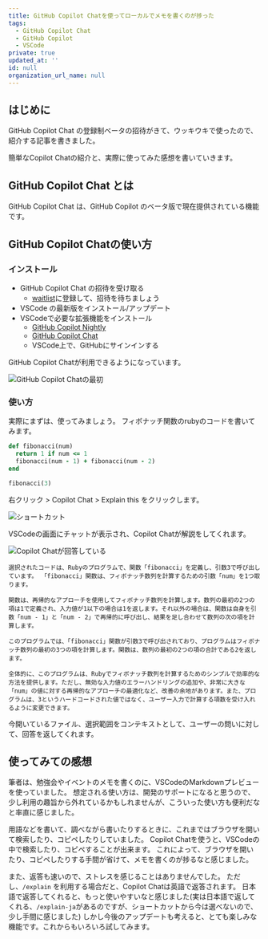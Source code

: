 ```yaml
---
title: GitHub Copilot Chatを使ってローカルでメモを書くのが捗った
tags:
  - GitHub Copilot Chat
  - GitHub Copilot
  - VSCode
private: true
updated_at: ''
id: null
organization_url_name: null
---
```

## はじめに

GitHub Copilot Chat の登録制ベータの招待がきて、ウッキウキで使ったので、紹介する記事を書きました。

簡単なCopilot Chatの紹介と、実際に使ってみた感想を書いていきます。

## GitHub Copilot Chat とは

GitHub Copilot Chat は、GitHub Copilot のベータ版で現在提供されている機能です。

## GitHub Copilot Chatの使い方

### インストール

- GitHub Copilot Chat の招待を受け取る
  - [waitlist](https://github.com/github-copilot/chat_waitlist_signup/join)に登録して、招待を待ちましょう
- VSCode の最新版をインストール/アップデート
- VSCodeで必要な拡張機能をインストール
  - [GitHub Copilot Nightly](https://marketplace.visualstudio.com/items?itemName=GitHub.copilot-nightly)
  - [GitHub Copilot Chat](https://marketplace.visualstudio.com/items?itemName=GitHub.copilot-chat)
  - VSCode上で、GitHubにサインインする

GitHub Copilot Chatが利用できるようになっています。

![GitHub Copilot Chatの最初](https://qiita-image-store.s3.ap-northeast-1.amazonaws.com/0/166596/95a3ae41-6a5c-144f-1c7d-411d8d5384c6.png)

### 使い方

実際にまずは、使ってみましょう。
フィボナッチ関数のrubyのコードを書いてみます。

```ruby:fibonacci.rb
def fibonacci(num)
  return 1 if num <= 1
  fibonacci(num - 1) + fibonacci(num - 2)
end

fibonacci(3)
```

右クリック > Copilot Chat > Explain this をクリックします。

![ショートカット](https://qiita-image-store.s3.ap-northeast-1.amazonaws.com/0/166596/dbd0061f-940f-0ec5-36b8-74d0e17434f6.png)

VSCodeの画面にチャットが表示され、Copilot Chatが解説をしてくれます。

![Copilot Chatが回答している](https://qiita-image-store.s3.ap-northeast-1.amazonaws.com/0/166596/feb93b49-d34e-75f5-c6a1-aefea3320243.png)

```
選択されたコードは、Rubyのプログラムで、関数「fibonacci」を定義し、引数3で呼び出しています。 「fibonacci」関数は、フィボナッチ数列を計算するための引数「num」を1つ取ります。

関数は、再帰的なアプローチを使用してフィボナッチ数列を計算します。数列の最初の2つの項は1で定義され、入力値が1以下の場合は1を返します。それ以外の場合は、関数は自身を引数「num - 1」と「num - 2」で再帰的に呼び出し、結果を足し合わせて数列の次の項を計算します。

このプログラムでは、「fibonacci」関数が引数3で呼び出されており、プログラムはフィボナッチ数列の最初の3つの項を計算します。関数は、数列の最初の2つの項の合計である2を返します。

全体的に、このプログラムは、Rubyでフィボナッチ数列を計算するためのシンプルで効率的な方法を提供します。ただし、無効な入力値のエラーハンドリングの追加や、非常に大きな「num」の値に対する再帰的なアプローチの最適化など、改善の余地があります。また、プログラムは、3というハードコードされた値ではなく、ユーザー入力で計算する項数を受け入れるように変更できます。
```

今開いているファイル、選択範囲をコンテキストとして、ユーザーの問いに対して、回答を返してくれます。

## 使ってみての感想

筆者は、勉強会やイベントのメモを書くのに、VSCodeのMarkdownプレビューを使っていました。
想定される使い方は、開発のサポートになると思うので、少し利用の趣旨から外れているかもしれませんが、こういった使い方も便利だなと率直に感じました。

用語などを書いて、調べながら書いたりするときに、これまではブラウザを開いて検索したり、コピペしたりしていました。
Copilot Chatを使うと、VSCodeの中で検索したり、コピペすることが出来ます。
これによって、ブラウザを開いたり、コピペしたりする手間が省けて、メモを書くのが捗るなと感じました。

また、返答も速いので、ストレスを感じることはありませんでした。
ただし、`/explain` を利用する場合だと、Copilot Chatは英語で返答されます。
日本語で返答してくれると、もっと使いやすいなと感じました(実は日本語で返してくれる、`/explain-ja`があるのですが、ショートカットから今は選べないので、少し手間に感じました)
しかし今後のアップデートも考えると、とても楽しみな機能です。これからもいろいろ試してみます。
